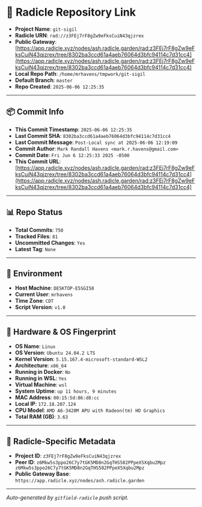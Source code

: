 # 🔗 Radicle Repository Link

- **Project Name**: `git-sigil`
- **Radicle URN**: `rad://z3FEj7rF8gZw9eFksCuiN43qjzrex`
- **Public Gateway**: [https://app.radicle.xyz/nodes/ash.radicle.garden/rad:z3FEj7rF8gZw9eFksCuiN43qjzrex/tree/8302ba3ccd61a4aeb76064d3bfc94114c7d31cc4](https://app.radicle.xyz/nodes/ash.radicle.garden/rad:z3FEj7rF8gZw9eFksCuiN43qjzrex/tree/8302ba3ccd61a4aeb76064d3bfc94114c7d31cc4)
- **Local Repo Path**: `/home/mrhavens/tmpwork/git-sigil`
- **Default Branch**: `master`
- **Repo Created**: `2025-06-06 12:25:35`

---

## 📦 Commit Info

- **This Commit Timestamp**: `2025-06-06 12:25:35`
- **Last Commit SHA**: `8302ba3ccd61a4aeb76064d3bfc94114c7d31cc4`
- **Last Commit Message**: `Post-Local sync at 2025-06-06 12:19:09`
- **Commit Author**: `Mark Randall Havens <mark.r.havens@gmail.com>`
- **Commit Date**: `Fri Jun 6 12:25:33 2025 -0500`
- **This Commit URL**: [https://app.radicle.xyz/nodes/ash.radicle.garden/rad:z3FEj7rF8gZw9eFksCuiN43qjzrex/tree/8302ba3ccd61a4aeb76064d3bfc94114c7d31cc4](https://app.radicle.xyz/nodes/ash.radicle.garden/rad:z3FEj7rF8gZw9eFksCuiN43qjzrex/tree/8302ba3ccd61a4aeb76064d3bfc94114c7d31cc4)

---

## 📊 Repo Status

- **Total Commits**: `750`
- **Tracked Files**: `81`
- **Uncommitted Changes**: `Yes`
- **Latest Tag**: `None`

---

## 🧭 Environment

- **Host Machine**: `DESKTOP-E5SGI58`
- **Current User**: `mrhavens`
- **Time Zone**: `CDT`
- **Script Version**: `v1.0`

---

## 🧬 Hardware & OS Fingerprint

- **OS Name**: `Linux`
- **OS Version**: `Ubuntu 24.04.2 LTS`
- **Kernel Version**: `5.15.167.4-microsoft-standard-WSL2`
- **Architecture**: `x86_64`
- **Running in Docker**: `No`
- **Running in WSL**: `Yes`
- **Virtual Machine**: `wsl`
- **System Uptime**: `up 11 hours, 9 minutes`
- **MAC Address**: `00:15:5d:86:d8:cc`
- **Local IP**: `172.18.207.124`
- **CPU Model**: `AMD A6-3420M APU with Radeon(tm) HD Graphics`
- **Total RAM (GB)**: `3.63`

---

## 🌱 Radicle-Specific Metadata

- **Project ID**: `z3FEj7rF8gZw9eFksCuiN43qjzrex`
- **Peer ID**: `z6Mkw5s3ppo26C7y7tGK5MD8n2GqTHS582PPpeX5Xqbu2Mpz
z6Mkw5s3ppo26C7y7tGK5MD8n2GqTHS582PPpeX5Xqbu2Mpz`
- **Public Gateway Base**: `https://app.radicle.xyz/nodes/ash.radicle.garden`

---

_Auto-generated by `gitfield-radicle` push script._
